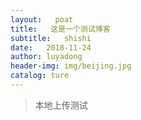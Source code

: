 ```yaml
---
layout:   poat
title:   这是一个测试博客
subtitle:	shishi
date:	2018-11-24
author: luyadong
header-img: img/beijing.jpg
catalog: ture
---
```


>本地上传测试
